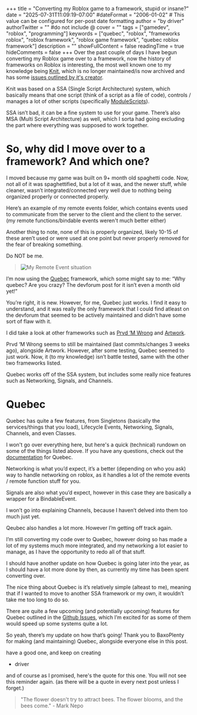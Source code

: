 +++
title = "Converting my Roblox game to a framework, stupid or insane?"
date = "2025-07-31T11:09:19-07:00"
#dateFormat = "2006-01-02" # This value can be configured for per-post date formatting
author = "by driver"
authorTwitter = "" #do not include @
cover = ""
tags = ["gamedev", "roblox", "programming"]
keywords = ["quebec", "roblox", "frameworks roblox", "roblox framework", "roblox game framework", "quebec roblox framework"]
description = ""
showFullContent = false
readingTime = true
hideComments = false
+++
Over the past couple of days I have begun converting my Roblox game over to a framework, now the history of frameworks on Roblox is interesting, the most well known one to my knowledge being [Knit](https://github.com/Sleitnick/Knit), which is no longer maintained/is now archived and has some [issues outlined by it's creator](https://scribe.rip/@sleitnick/knit-its-history-and-how-to-build-it-better-3100da97b36).

Knit was based on a SSA (Single Script Architecture) system, which basically means that one script (think of a script as a file of code), controls / manages a lot of other scripts (specifically [ModuleScripts](https://create.roblox.com/docs/reference/engine/classes/ModuleScript)).

SSA isn’t bad, it can be a fine system to use for your game. There’s also MSA (Multi Script Architecture) as well, which I sorta had going excluding the part where everything was supposed to work together.

# So, why did I move over to a framework? And which one?
I moved because my game was built on 9+ month old spaghetti code. Now, not all of it was spaghettified, but a lot of it was, and the newer stuff, while cleaner, wasn’t integrated/connected very well due to nothing being organized properly or connected properly.

Here’s an example of my remote events folder, which contains events used to communicate from the server to the client and the client to the server. (my remote functions/bindable events weren't much better either)

Another thing to note, none of this is properly organized, likely 10-15 of these aren’t used or were used at one point but never properly removed for the fear of breaking something.

Do NOT be me.

> 
> ![My Remote Event situation](/images/converting-my-game-to-a-framework/remotes.png)
>

I’m now using the [Quebec](https://devforum.roblox.com/t/framework-quebec-typed-roblox-game-framework/3810890) framework, which some might say to me: “Why quebec? Are you crazy? The devforum post for it isn’t even a month old yet!”

You’re right, it is new. However, for me, Quebec just works. I find it easy to understand, and it was really the only framework that I could find atleast on the devforum that seemed to be actively maintained and didn’t have some sort of flaw with it.

I did take a look at other frameworks such as [Prvd ‘M Wrong](https://devforum.roblox.com/t/next-generation-roblox-framework-prvd-m-wrong/3136463) and [Artwork](https://devforum.roblox.com/t/artwork-the-framework-for-roblox/3775984).

Prvd ‘M Wrong seems to still be maintained (last commits/changes 3 weeks ago), alongside Artwork. However, after some testing, Quebec seemed to just work.
Now, it (to my knowledge) isn’t battle tested, same with the other two frameworks listed.

Quebec works off of the SSA system, but includes some really nice features such as Networking, Signals, and Channels.

# Quebec

Quebec has quite a few features, from Singletons (basically the services/things that you load), Lifecycle Events, Networking, Signals, Channels, and even Classes.

I won't go over everything here, but here's a quick (technical) rundown on some of the things listed above. If you have any questions, check out the [documentation](https://baxoplenty.gitbook.io/quebec-docs/) for Quebec.

Networking is what you’d expect, it’s a better (depending on who you ask) way to handle networking on roblox, as it handles a lot of the remote events / remote function stuff for you.

Signals are also what you’d expect, however in this case they are basically a wrapper for a BindableEvent.

I won’t go into explaining Channels, because I haven’t delved into them too much just yet.

Qeubec also handles a lot more. However I’m getting off track again.

I’m still converting my code over to Quebec, however doing so has made a lot of my systems much more integrated, and my networking a lot easier to manage, as I have the opportunity to redo all of that stuff.

I should have another update on how Quebec is going later into the year, as I should have a lot more done by then, as currently my time has been spent converting over.

The nice thing about Quebec is it’s relatively simple (alteast to me), meaning that if I wanted to move to another SSA framework or my own, it wouldn’t take me too long to do so.

There are quite a few upcoming (and potentially upcoming) features for Quebec outlined in the [Github Issues](https://github.com/BaxoPlenty/quebec/issues), which I’m excited for as some of them would speed up some systems quite a lot.


So yeah, there’s my update on how that’s going!
Thank you to BaxoPlenty for making (and maintaining) Quebec, alongside everyone else in this post.

have a good one, and keep on creating

- driver

and of course as I promised, here's the quote for this one. You will not see this reminder again. (as there will be a quote in every next post unless I forget.)

> "The flower doesn't try to attract bees. The flower blooms, and the bees come."  - Mark Nepo